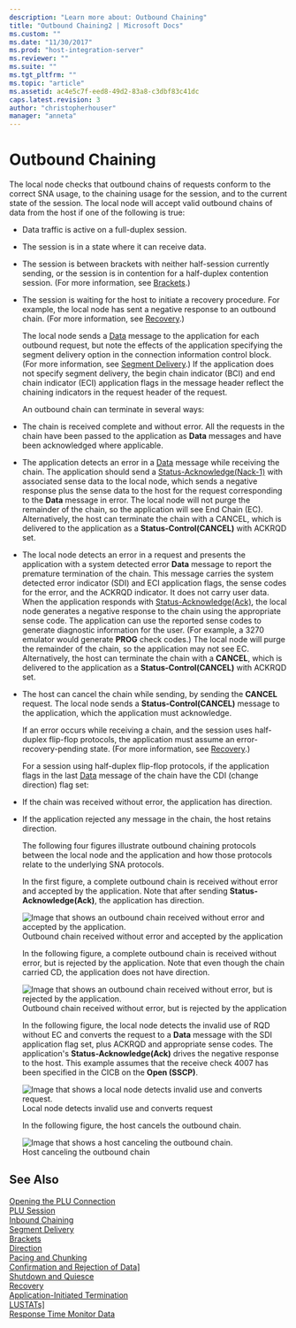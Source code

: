 ```yaml
---
description: "Learn more about: Outbound Chaining"
title: "Outbound Chaining2 | Microsoft Docs"
ms.custom: ""
ms.date: "11/30/2017"
ms.prod: "host-integration-server"
ms.reviewer: ""
ms.suite: ""
ms.tgt_pltfrm: ""
ms.topic: "article"
ms.assetid: ac4e5c7f-eed8-49d2-83a8-c3dbf83c41dc
caps.latest.revision: 3
author: "christopherhouser"
manager: "anneta"
---
```

# Outbound Chaining
The local node checks that outbound chains of requests conform to the correct SNA usage, to the chaining usage for the session, and to the current state of the session. The local node will accept valid outbound chains of data from the host if one of the following is true:  
  
- Data traffic is active on a full-duplex session.  
  
- The session is in a state where it can receive data.  
  
- The session is between brackets with neither half-session currently sending, or the session is in contention for a half-duplex contention session. (For more information, see [Brackets](../core/brackets1.md).)  
  
- The session is waiting for the host to initiate a recovery procedure. For example, the local node has sent a negative response to an outbound chain. (For more information, see [Recovery](../core/recovery1.md).)  
  
  The local node sends a [Data](./data1.md) message to the application for each outbound request, but note the effects of the application specifying the segment delivery option in the connection information control block. (For more information, see [Segment Delivery](../core/segment-delivery1.md).) If the application does not specify segment delivery, the begin chain indicator (BCI) and end chain indicator (ECI) application flags in the message header reflect the chaining indicators in the request header of the request.  
  
  An outbound chain can terminate in several ways:  
  
- The chain is received complete and without error. All the requests in the chain have been passed to the application as **Data** messages and have been acknowledged where applicable.  
  
- The application detects an error in a [Data](./data1.md) message while receiving the chain. The application should send a [Status-Acknowledge(Nack-1)](./status-acknowledge-nack-1-1.md) with associated sense data to the local node, which sends a negative response plus the sense data to the host for the request corresponding to the **Data** message in error. The local node will not purge the remainder of the chain, so the application will see End Chain (EC). Alternatively, the host can terminate the chain with a CANCEL, which is delivered to the application as a **Status-Control(CANCEL)** with ACKRQD set.  
  
- The local node detects an error in a request and presents the application with a system detected error **Data** message to report the premature termination of the chain. This message carries the system detected error indicator (SDI) and ECI application flags, the sense codes for the error, and the ACKRQD indicator. It does not carry user data. When the application responds with [Status-Acknowledge(Ack)](./status-acknowledge-ack-2.md), the local node generates a negative response to the chain using the appropriate sense code. The application can use the reported sense codes to generate diagnostic information for the user. (For example, a 3270 emulator would generate **PROG** check codes.) The local node will purge the remainder of the chain, so the application may not see EC. Alternatively, the host can terminate the chain with a **CANCEL**, which is delivered to the application as a **Status-Control(CANCEL)** with ACKRQD set.  
  
- The host can cancel the chain while sending, by sending the **CANCEL** request. The local node sends a **Status-Control(CANCEL)** message to the application, which the application must acknowledge.  
  
  If an error occurs while receiving a chain, and the session uses half-duplex flip-flop protocols, the application must assume an error-recovery-pending state. (For more information, see [Recovery](../core/recovery1.md).)  
  
  For a session using half-duplex flip-flop protocols, if the application flags in the last [Data](./data1.md) message of the chain have the CDI (change direction) flag set:  
  
- If the chain was received without error, the application has direction.  
  
- If the application rejected any message in the chain, the host retains direction.  
  
  The following four figures illustrate outbound chaining protocols between the local node and the application and how those protocols relate to the underlying SNA protocols.  
  
  In the first figure, a complete outbound chain is received without error and accepted by the application. Note that after sending **Status-Acknowledge(Ack)**, the application has direction.  
  
  ![Image that shows an outbound chain received without error and accepted by the application.](../core/media/his-32703i.gif "his_32703i")  
  Outbound chain received without error and accepted by the application  
  
  In the following figure, a complete outbound chain is received without error, but is rejected by the application. Note that even though the chain carried CD, the application does not have direction.  
  
  ![Image that shows an outbound chain received without error, but is rejected by the application.](../core/media/his-32703ia.gif "his_32703ia")  
  Outbound chain received without error, but is rejected by the application  
  
  In the following figure, the local node detects the invalid use of RQD without EC and converts the request to a **Data** message with the SDI application flag set, plus ACKRQD and appropriate sense codes. The application's **Status-Acknowledge(Ack)** drives the negative response to the host. This example assumes that the receive check 4007 has been specified in the CICB on the **Open (SSCP)**.  
  
  ![Image that shows a local node detects invalid use and converts request.](../core/media/his-32703ib.gif "his_32703ib")  
  Local node detects invalid use and converts request  
  
  In the following figure, the host cancels the outbound chain.  
  
  ![Image that shows a host canceling the outbound chain.](../core/media/his-32703ic.gif "his_32703ic")  
  Host canceling the outbound chain  
  
## See Also  
 [Opening the PLU Connection](../core/opening-the-plu-connection1.md)   
 [PLU Session](../core/plu-session2.md)   
 [Inbound Chaining](../core/inbound-chaining1.md)   
 [Segment Delivery](../core/segment-delivery1.md)   
 [Brackets](../core/brackets1.md)   
 [Direction](../core/direction1.md)   
 [Pacing and Chunking](../core/pacing-and-chunking1.md)   
 [Confirmation and Rejection of Data\]](../core/confirmation-and-rejection-of-data]1.md)   
 [Shutdown and Quiesce](../core/shutdown-and-quiesce1.md)   
 [Recovery](../core/recovery1.md)   
 [Application-Initiated Termination](../core/application-initiated-termination1.md)   
 [LUSTATs\]](../core/lustats]1.md)   
 [Response Time Monitor Data](../core/response-time-monitor-data1.md)
